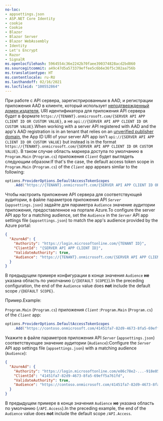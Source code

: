 ```yaml
---
no-loc:
- appsettings.json
- ASP.NET Core Identity
- cookie
- Cookie
- Blazor
- Blazor Server
- Blazor WebAssembly
- Identity
- Let's Encrypt
- Razor
- SignalR
ms.openlocfilehash: 5964554c36e2242b70faee390374828acd2bd860
ms.sourcegitcommit: a49c47d5a573379effee5c6b6e36f5c302aa756b
ms.translationtype: HT
ms.contentlocale: ru-RU
ms.lasthandoff: 02/16/2021
ms.locfileid: "100552864"
---
```

<span data-ttu-id="1ebb5-101">При работе с API сервера, зарегистрированным в AAD, и регистрации приложения AAD в клиенте, который использует [неподтвержденный домен издателя](/azure/active-directory/develop/howto-configure-publisher-domain), URI идентификатора для приложения API сервера будет в формате `https://{TENANT}.onmicrosoft.com/{SERVER API APP CLIENT ID OR CUSTOM VALUE}`, а не `api://{SERVER API APP CLIENT ID OR CUSTOM VALUE}`.</span><span class="sxs-lookup"><span data-stu-id="1ebb5-101">When working with a server API registered with AAD and the app's AAD registration is in an tenant that relies on an [unverified publisher domain](/azure/active-directory/develop/howto-configure-publisher-domain), the App ID URI of your server API app isn't `api://{SERVER API APP CLIENT ID OR CUSTOM VALUE}` but instead is in the format `https://{TENANT}.onmicrosoft.com/{SERVER API APP CLIENT ID OR CUSTOM VALUE}`.</span></span> <span data-ttu-id="1ebb5-102">В таком случае область маркера доступа по умолчанию в `Program.Main` (`Program.cs`) приложения *`Client`* будет выглядеть следующим образом:</span><span class="sxs-lookup"><span data-stu-id="1ebb5-102">If that's the case, the default access token scope in `Program.Main` (`Program.cs`) of the *`Client`* app appears similar to the following:</span></span>

```csharp
options.ProviderOptions.DefaultAccessTokenScopes
    .Add("https://{TENANT}.onmicrosoft.com/{SERVER API APP CLIENT ID OR CUSTOM VALUE}/{DEFAULT SCOPE}");
```

<span data-ttu-id="1ebb5-103">Чтобы настроить приложение API сервера для соответствующей аудитории, в файле параметров приложения API *`Server`* (`appsettings.json`) задайте для параметра `Audience` значение аудитории приложения, предоставленное на портале Azure.</span><span class="sxs-lookup"><span data-stu-id="1ebb5-103">To configure the server API app for a matching audience, set the `Audience` in the *`Server`* API app settings file (`appsettings.json`) to match the app's audience provided by the Azure portal:</span></span>

```json
{
  "AzureAd": {
    "Authority": "https://login.microsoftonline.com/{TENANT ID}",
    "ClientId": "{SERVER API APP CLIENT ID}",
    "ValidateAuthority": true,
    "Audience": "https://{TENANT}.onmicrosoft.com/{SERVER API APP CLIENT ID OR CUSTOM VALUE}"
  }
}
```

<span data-ttu-id="1ebb5-104">В предыдущем примере конфигурации в конце значения `Audience` **не** указана область по умолчанию (`/{DEFAULT SCOPE}`).</span><span class="sxs-lookup"><span data-stu-id="1ebb5-104">In the preceding configuration, the end of the `Audience` value does **not** include the default scope `/{DEFAULT SCOPE}`.</span></span>

<span data-ttu-id="1ebb5-105">Пример.</span><span class="sxs-lookup"><span data-stu-id="1ebb5-105">Example:</span></span>

<span data-ttu-id="1ebb5-106">`Program.Main` (`Program.cs`) приложения *`Client`* :</span><span class="sxs-lookup"><span data-stu-id="1ebb5-106">`Program.Main` (`Program.cs`) of the *`Client`* app:</span></span>

```csharp
options.ProviderOptions.DefaultAccessTokenScopes
    .Add("https://contoso.onmicrosoft.com/41451fa7-82d9-4673-8fa5-69eff5a761fd/API.Access");
```

<span data-ttu-id="1ebb5-107">Укажите в файле параметров приложения API *`Server`* (`appsettings.json`) соответствующее значение аудитории (`Audience`):</span><span class="sxs-lookup"><span data-stu-id="1ebb5-107">Configure the *`Server`* API app settings file (`appsettings.json`) with a matching audience (`Audience`):</span></span>

```json
{
  "AzureAd": {
    "Authority": "https://login.microsoftonline.com/e86c78e2-...-918e0565a45e",
    "ClientId": "41451fa7-82d9-4673-8fa5-69eff5a761fd",
    "ValidateAuthority": true,
    "Audience": "https://contoso.onmicrosoft.com/41451fa7-82d9-4673-8fa5-69eff5a761fd"
  }
}
```

<span data-ttu-id="1ebb5-108">В предыдущем примере в конце значения `Audience` **не** указана область по умолчанию (`/API.Access`).</span><span class="sxs-lookup"><span data-stu-id="1ebb5-108">In the preceding example, the end of the `Audience` value does **not** include the default scope `/API.Access`.</span></span>
